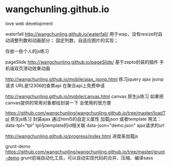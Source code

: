 wangchunling.github.io
======================

love web development

waterfall
http://wangchunling.github.io/waterfall/
用于wap，没有resize时自动调整列数和动画部分；
固定列数，自适应图片的实现；

存放一些个人的js练习

pageSlide
http://wangchunling.github.io/pageSlide/
基于zepto封装的插件 手机端双页滑动效果动画

http://wangchunling.github.io/mobile/ajax_jsonp.html
练习jquery ajax jsonp 请求 URL是12306的查票api 在聚合api上免费申请

http://wangchunling.github.io/mobile/canvas.html
canvas 原生js练习 如果把canvas提供的常用对象都给封装一下 会使用的很方便


https://github.com/wangchunling/wangchunling.github.io/tree/master/loadTpl
原生js练习  封装ajax  通过html5的自定义属性 加载json 或者template
用法： data-tpl="tpl"   tpl与template的id相关联
      data-json="demo.json"  ajax请求的url


http://wangchunling.github.io/progress/index.html
进度条加载js

grunt-demo
https://github.com/wangchunling/wangchunling.github.io/tree/master/grunt-demo
grunt前端自动化工具，可以自动实现代码的合并、压缩、编译sass


